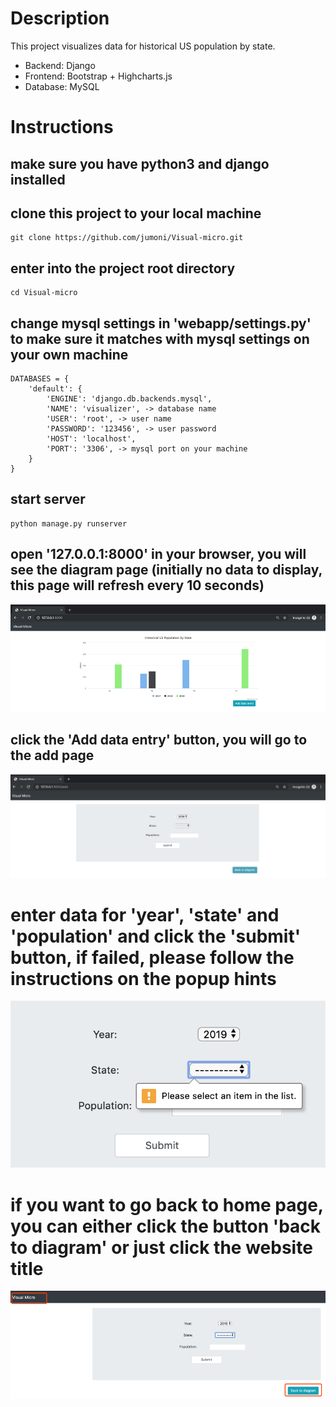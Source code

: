 # Description
This project visualizes data for historical US population by state.

- Backend: Django
- Frontend: Bootstrap + Highcharts.js
- Database: MySQL

# Instructions

## make sure you have python3 and django installed

## clone this project to your local machine

```
git clone https://github.com/jumoni/Visual-micro.git
```

## enter into the project root directory

```
cd Visual-micro
```

## change mysql settings in 'webapp/settings.py' to make sure it matches with mysql settings on your own machine 

```
DATABASES = {
    'default': {
        'ENGINE': 'django.db.backends.mysql',
        'NAME': 'visualizer', -> database name
        'USER': 'root', -> user name
        'PASSWORD': '123456', -> user password
        'HOST': 'localhost', 
        'PORT': '3306', -> mysql port on your machine
    }
}
```

## start server

```
python manage.py runserver
```

## open '127.0.0.1:8000' in your browser, you will see the diagram page (initially no data to display, this page will refresh every 10 seconds)

![](pic/home.png)

## click the 'Add data entry' button, you will go to the add page

![](pic/add.png)

# enter data for 'year', 'state' and 'population' and click the 'submit' button, if failed, please follow the instructions on the popup hints

![](pic/hint.png)

# if you want to go back to home page, you can either click the button 'back to diagram' or just click the website title

![](pic/back.png)


